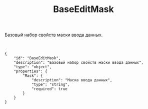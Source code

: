﻿---
layout: default
title: BaseEditMask
position: 0
categories: 
tags: 
---

Базовый набор свойств маски ввода данных.

   

```
{
	"id": "BaseEditMask",
	"description": "Базовый набор свойств маски ввода данных",
	"type": "object",
	"properties": {
		"Mask": {
			"description": "Маска ввода данных",
			"type": "string",
			"required": true
		}
	}
}
```

 

 

